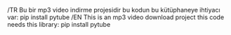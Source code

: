 /TR Bu bir mp3 video indirme projesidir bu kodun bu kütüphaneye ihtiyacı var:
pip install pytube
/EN This is an mp3 video download project this code needs this library:
pip install pytube
